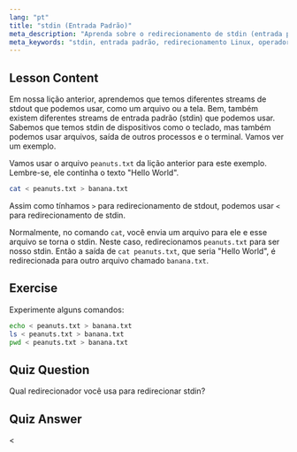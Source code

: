```yaml
---
lang: "pt"
title: "stdin (Entrada Padrão)"
meta_description: "Aprenda sobre o redirecionamento de stdin (entrada padrão) no Linux. Entenda como usar o operador '<' com arquivos e comandos. Explore exemplos práticos e melhore suas habilidades de linha de comando no Linux."
meta_keywords: "stdin, entrada padrão, redirecionamento Linux, operador <, tutorial Linux, linha de comando, iniciante, guia"
---
```


## Lesson Content

Em nossa lição anterior, aprendemos que temos diferentes streams de stdout que podemos usar, como um arquivo ou a tela. Bem, também existem diferentes streams de entrada padrão (stdin) que podemos usar. Sabemos que temos stdin de dispositivos como o teclado, mas também podemos usar arquivos, saída de outros processos e o terminal. Vamos ver um exemplo.

Vamos usar o arquivo `peanuts.txt` da lição anterior para este exemplo. Lembre-se, ele continha o texto "Hello World".

```bash
cat < peanuts.txt > banana.txt
```

Assim como tínhamos `>` para redirecionamento de stdout, podemos usar `<` para redirecionamento de stdin.

Normalmente, no comando `cat`, você envia um arquivo para ele e esse arquivo se torna o stdin. Neste caso, redirecionamos `peanuts.txt` para ser nosso stdin. Então a saída de `cat peanuts.txt`, que seria "Hello World", é redirecionada para outro arquivo chamado `banana.txt`.

## Exercise

Experimente alguns comandos:

```bash
echo < peanuts.txt > banana.txt
ls < peanuts.txt > banana.txt
pwd < peanuts.txt > banana.txt
```

## Quiz Question

Qual redirecionador você usa para redirecionar stdin?

## Quiz Answer

<
